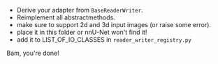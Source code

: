 - Derive your adapter from `BaseReaderWriter`. 
- Reimplement all abstractmethods. 
- make sure to support 2d and 3d input images (or raise some error).
- place it in this folder or nnU-Net won't find it!
- add it to LIST_OF_IO_CLASSES in `reader_writer_registry.py`

Bam, you're done!
